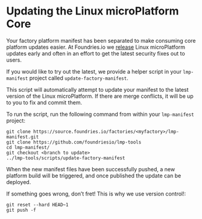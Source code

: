 # Updating the Linux microPlatform Core

Your factory platform manifest has been separated to make consuming core
platform updates easier. At Foundries.io we
[release](https://github.com/foundriesio/lmp-manifest/releases) Linux
microPlatform updates early and often in an effort to get the latest
security fixes out to users.

If you would like to try out the latest, we provide a helper script in
your `lmp-manifest` project called `update-factory-manifest`.

This script will automatically attempt to update your manifest to the
latest version of the Linux microPlatform. If there are merge conflicts,
it will be up to you to fix and commit them.

To run the script, run the following command from within your
`lmp-manifest` project:

    git clone https://source.foundries.io/factories/<myfactory>/lmp-manifest.git
    git clone https://github.com/foundriesio/lmp-tools
    cd lmp-manifest/
    git checkout <branch to update>
    ../lmp-tools/scripts/update-factory-manifest

When the new manifest files have been successfully pushed, a new
platform build will be triggered, and once published the update can be
deployed.

If something goes wrong, don’t fret! This is why we use version
control!:

    git reset --hard HEAD~1
    git push -f
